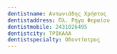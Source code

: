 ```yaml
---
dentistname: Αντωνιάδης Χρήστος
dentistaddress: Πλ. Ρήγα Φεραίου
dentistmobile: 2431026495
dentistcity: ΤΡΙΚΑΛΑ
dentistspecialty: Οδοντίατρος
---
```


